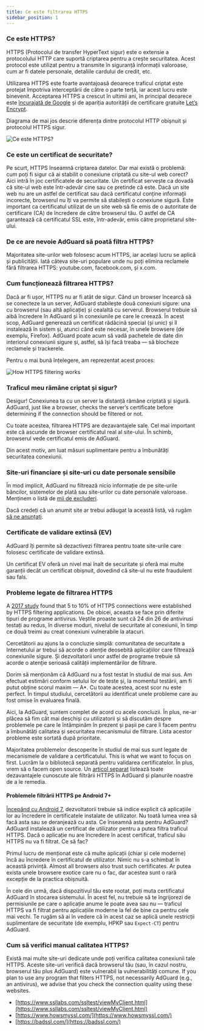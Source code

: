 ```yaml
---
title: Ce este filtrarea HTTPS
sidebar_position: 1
---
```


### Ce este HTTPS?

HTTPS (Protocolul de transfer HyperText sigur) este o extensie a protocolului HTTP care suportă criptarea pentru a crește securitatea. Acest protocol este utilizat pentru a transmite în siguranță informații valoroase, cum ar fi datele personale, detaliile cardului de credit, etc.

Utilizarea HTTPS este foarte avantajoasă deoarece traficul criptat este protejat împotriva interceptării de către o parte terță, iar acest lucru este binevenit. Acceptarea HTTPS a crescut în ultimii ani, în principal deoarece este [încurajată de Google](https://webmasters.googleblog.com/2014/08/https-as-ranking-signal.html) și de apariția autorității de certificare gratuite [Let’s Encrypt](https://en.wikipedia.org/wiki/Let's_Encrypt).

Diagrama de mai jos descrie diferența dintre protocolul HTTP obișnuit și protocolul HTTPS sigur.

![Ce este HTTPS?](https://cdn.adtidy.org/public/Adguard/Blog/https/what_is_https.png)

### Ce este un certificat de securitate?

Pe scurt, HTTPS înseamnă criptarea datelor. Dar mai există o problemă: cum poți fi sigur că ai stabilit o conexiune criptată cu site-ul web corect? Aici intră în joc certificatele de securitate. Un certificat servește ca dovadă că site-ul web este într-adevăr cine sau ce pretinde că este. Dacă un site web nu are un astfel de certificat sau dacă certificatul conține informații incorecte, browserul nu îți va permite să stabilești o conexiune sigură. Este important ca certificatul utilizat de un site web să fie emis de o autoritate de certificare (CA) de încredere de către browserul tău. O astfel de CA garantează că certificatul SSL este, într-adevăr, emis către proprietarul site-ului.

### De ce are nevoie AdGuard să poată filtra HTTPS?

Majoritatea site-urilor web folosesc acum HTTPS, iar același lucru se aplică și publicității. Iată câteva site-uri populare unde nu poți elimina reclamele fără filtrarea HTTPS: youtube.com, facebook.com, și x.com.

### Cum funcționează filtrarea HTTPS?

Dacă ar fi ușor, HTTPS nu ar fi atât de sigur. Când un browser încearcă să se conecteze la un server, AdGuard stabilește două conexiuni sigure: una cu browserul (sau altă aplicație) și cealaltă cu serverul. Browserul trebuie să aibă încredere în AdGuard și în conexiunile pe care le creează. În acest scop, AdGuard generează un certificat rădăcină special (și unic) și îl instalează în sistem și, atunci când este necesar, în unele browsere (de exemplu, Firefox). AdGuard poate acum să vadă pachetele de date din interiorul conexiunii sigure și, astfel, să își facă treaba — să blocheze reclamele și trackerele.

Pentru o mai bună înțelegere, am reprezentat acest proces:

![How HTTPS filtering works](https://cdn.adtidy.org/public/Adguard/Blog/https/what_is_https_filtering.png)

### Traficul meu rămâne criptat și sigur?

Desigur! Conexiunea ta cu un server la distanță rămâne criptată și sigură. AdGuard, just like a browser, checks the server’s certificate before determining if the connection should be filtered or not.

Cu toate acestea, filtrarea HTTPS are dezavantajele sale. Cel mai important este că ascunde de browser certificatul real al site-ului. În schimb, browserul vede certificatul emis de AdGuard.

Din acest motiv, am luat măsuri suplimentare pentru a îmbunătăți securitatea conexiunii.

### Site-uri financiare și site-uri cu date personale sensibile

În mod implicit, AdGuard nu filtrează nicio informație de pe site-urile băncilor, sistemelor de plată sau site-urilor cu date personale valoroase. Menținem o listă de [mii de excluderi](https://github.com/AdguardTeam/HttpsExclusions).

Dacă credeți că un anumit site ar trebui adăugat la această listă, vă rugăm [să ne anunțați](https://github.com/AdguardTeam/HttpsExclusions/issues/new).

### Certificate de validare extinsă (EV)

AdGuard îți permite să dezactivezi filtrarea pentru toate site-urile care folosesc certificate de validare extinsă.

Un certificat EV oferă un nivel mai înalt de securitate și oferă mai multe garanții decât un certificat obișnuit, dovedind că site-ul nu este fraudulent sau fals.

### Probleme legate de filtrarea HTTPS

A [2017 study](https://cdn.adtidy.org/public/Adguard/Blog/https/interception-ndss17.pdf) found that 5 to 10% of HTTPS connections were established by HTTPS filtering applications. De obicei, aceasta se face prin diferite tipuri de programe antivirus. Veștile proaste sunt că 24 din 26 de antivirusi testați au redus, în diverse moduri, nivelul de securitate al conexiunii, în timp ce două treimi au creat conexiuni vulnerabile la atacuri.

Cercetătorii au ajuns la o concluzie simplă: comunitatea de securitate a Internetului ar trebui să acorde o atenție deosebită aplicațiilor care filtrează conexiunile sigure. Și dezvoltatorii unor astfel de programe trebuie să acorde o atenție serioasă calității implementărilor de filtrare.

Dorim să menționăm că AdGuard nu a fost testat în studiul de mai sus. Am efectuat estimări conform setului lor de teste și, la momentul testării, am fi putut obține scorul maxim — A\*. Cu toate acestea, acest scor nu este perfect. În timpul studiului, cercetătorii au identificat unele probleme care au fost omise în evaluarea finală.

Aici, la AdGuard, suntem complet de acord cu acele concluzii. În plus, ne-ar plăcea să fim cât mai deschiși cu utilizatorii și să discutăm despre problemele pe care le întâmpinăm în prezent și pașii pe care îi facem pentru a îmbunătăți calitatea și securitatea mecanismului de filtrare. Lista acestor probleme este sortată după prioritate.

Majoritatea problemelor descoperite în studiul de mai sus sunt legate de mecanismele de validare a certificatului. This is what we want to focus on first. Lucrăm la o bibliotecă separată pentru validarea certificatelor. În plus, vrem să o facem open source. Un [articol separat](../known-issues) listează toate dezavantajele cunoscute ale filtrării HTTPS în AdGuard și planurile noastre de a le remedia.

#### Problemele filtrării HTTPS pe Android 7+

[Începând cu Android 7](https://adguard.com/en/blog/android-nougat-release-and-what-does-it-mean-for-adguard-users.html), dezvoltatorii trebuie să indice explicit că aplicațiile lor au încredere în certificatele instalate de utilizator. Nu toată lumea vrea să facă asta sau se deranjează cu asta. Ce înseamnă asta pentru AdGuard? AdGuard instalează un certificat de utilizator pentru a putea filtra traficul HTTPS. Dacă o aplicație nu are încredere în acest certificat, traficul său HTTPS nu va fi filtrat. Ce să fac?

Primul lucru de menționat este că multe aplicații (chiar și cele moderne) încă au încredere în certificatul de utilizator. Nimic nu s-a schimbat în această privință. Almost all browsers also trust such certificates. Ar putea exista unele browsere exotice care nu o fac, dar acestea sunt o rară excepție de la practica obișnuită.

În cele din urmă, dacă dispozitivul tău este rootat, poți muta certificatul AdGuard în stocarea sistemului. În acest fel, nu trebuie să te îngrijorezi de permisiunile pe care o aplicație anume le poate avea sau nu — traficul HTTPS va fi filtrat pentru aplicațiile moderne la fel de bine ca pentru cele mai vechi. Te rugăm să ai în vedere că în acest caz se aplică unele restricții suplimentare de securitate (de exemplu, HPKP sau `Expect-CT`) pentru AdGuard.

### Cum să verifici manual calitatea HTTPS?

Există mai multe site-uri dedicate unde poți verifica calitatea conexiunii tale HTTPS. Aceste site-uri verifică dacă browserul tău (sau, în cazul nostru, browserul tău plus AdGuard) este vulnerabil la vulnerabilități comune. If you plan to use any program that filters HTTPS, not necessarily AdGuard (e.g., an antivirus), we advise that you check the connection quality using these websites.

- [https://www.ssllabs.com/ssltest/viewMyClient.html](https://www.ssllabs.com/ssltest/viewMyClient.html)
- [https://www.howsmyssl.com/](https://www.howsmyssl.com/)
- [https://badssl.com/](https://badssl.com/)
